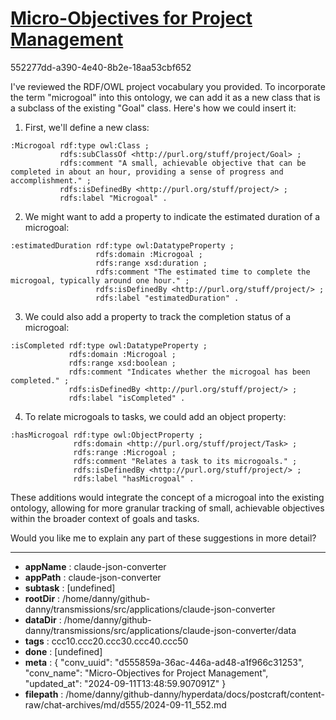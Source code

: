 # [Micro-Objectives for Project Management](https://claude.ai/chat/d555859a-36ac-446a-ad48-a1f966c31253)

552277dd-a390-4e40-8b2e-18aa53cbf652

 I've reviewed the RDF/OWL project vocabulary you provided. To incorporate the term "microgoal" into this ontology, we can add it as a new class that is a subclass of the existing "Goal" class. Here's how we could insert it:

1. First, we'll define a new class:

```turtle
:Microgoal rdf:type owl:Class ;
           rdfs:subClassOf <http://purl.org/stuff/project/Goal> ;
           rdfs:comment "A small, achievable objective that can be completed in about an hour, providing a sense of progress and accomplishment." ;
           rdfs:isDefinedBy <http://purl.org/stuff/project/> ;
           rdfs:label "Microgoal" .
```

2. We might want to add a property to indicate the estimated duration of a microgoal:

```turtle
:estimatedDuration rdf:type owl:DatatypeProperty ;
                   rdfs:domain :Microgoal ;
                   rdfs:range xsd:duration ;
                   rdfs:comment "The estimated time to complete the microgoal, typically around one hour." ;
                   rdfs:isDefinedBy <http://purl.org/stuff/project/> ;
                   rdfs:label "estimatedDuration" .
```

3. We could also add a property to track the completion status of a microgoal:

```turtle
:isCompleted rdf:type owl:DatatypeProperty ;
             rdfs:domain :Microgoal ;
             rdfs:range xsd:boolean ;
             rdfs:comment "Indicates whether the microgoal has been completed." ;
             rdfs:isDefinedBy <http://purl.org/stuff/project/> ;
             rdfs:label "isCompleted" .
```

4. To relate microgoals to tasks, we could add an object property:

```turtle
:hasMicrogoal rdf:type owl:ObjectProperty ;
              rdfs:domain <http://purl.org/stuff/project/Task> ;
              rdfs:range :Microgoal ;
              rdfs:comment "Relates a task to its microgoals." ;
              rdfs:isDefinedBy <http://purl.org/stuff/project/> ;
              rdfs:label "hasMicrogoal" .
```

These additions would integrate the concept of a microgoal into the existing ontology, allowing for more granular tracking of small, achievable objectives within the broader context of goals and tasks.

Would you like me to explain any part of these suggestions in more detail?

---

* **appName** : claude-json-converter
* **appPath** : claude-json-converter
* **subtask** : [undefined]
* **rootDir** : /home/danny/github-danny/transmissions/src/applications/claude-json-converter
* **dataDir** : /home/danny/github-danny/transmissions/src/applications/claude-json-converter/data
* **tags** : ccc10.ccc20.ccc30.ccc40.ccc50
* **done** : [undefined]
* **meta** : {
  "conv_uuid": "d555859a-36ac-446a-ad48-a1f966c31253",
  "conv_name": "Micro-Objectives for Project Management",
  "updated_at": "2024-09-11T13:48:59.907091Z"
}
* **filepath** : /home/danny/github-danny/hyperdata/docs/postcraft/content-raw/chat-archives/md/d555/2024-09-11_552.md